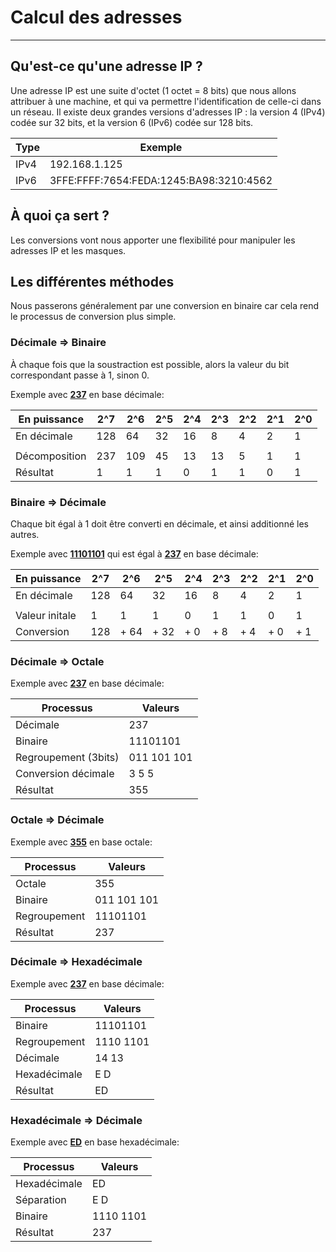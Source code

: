 # Calcul des adresses
---
## Qu'est-ce qu'une adresse IP ?
Une adresse IP est une suite d'octet (1 octet = 8 bits) que nous allons attribuer à une machine, et qui va permettre l'identification de celle-ci dans un réseau. Il existe deux grandes versions d'adresses IP : la version 4 (IPv4) codée sur 32 bits, et la version 6 (IPv6) codée sur 128 bits. 

|Type|Exemple|
|---|---|
|IPv4| 192.168.1.125|
|IPv6| 3FFE:FFFF:7654:FEDA:1245:BA98:3210:4562|

## À quoi ça sert ?
Les conversions vont nous apporter une flexibilité pour manipuler les adresses IP et les masques.

## Les différentes méthodes
<div class="warning">Nous passerons généralement par une conversion en binaire car cela rend le processus de conversion plus simple.</div>

### Décimale => Binaire
À chaque fois que la soustraction est possible, alors la valeur du bit correspondant passe à 1, sinon 0.

Exemple avec <span style="text-decoration:underline">**237**</span> en base décimale:

|En puissance|2^7|2^6|2^5|2^4|2^3|2^2|2^1|2^0|
|---|---|---|---|---|---|---|---|---|
|En décimale|128| 64| 32| 16|  8|  4|  2|  1|
|   |   |   |   |   |   |   |   |   |
|Décomposition|237|109| 45| 13| 13|  5|  1|  1|
|Résultat|  1|  1|  1|  0|  1|  1|  0|  1|

### Binaire => Décimale
Chaque bit égal à 1 doit être converti en décimale, et ainsi additionné les autres.

Exemple avec <span style="text-decoration:underline">**11101101**</span> qui est égal à <span style="text-decoration:underline">**237**</span> en base décimale:

|En puissance|2^7|2^6|2^5|2^4|2^3|2^2|2^1|2^0|
|---|---|---|---|---|---|---|---|---|
|En décimale|128| 64| 32| 16|  8|  4|  2|  1|
|   |   |   |   |   |   |   |   |   |
|Valeur initale|  1|  1|  1|  0|  1|  1|  0|  1|
|Conversion|128|+ 64|+ 32| + 0| + 8| + 4| + 0| + 1|

### Décimale => Octale
Exemple avec <span style="text-decoration:underline">**237**</span> en base décimale:

|Processus|Valeurs|
|---|---|
|Décimale|237|
|Binaire|11101101|
|Regroupement (3bits)|011 101 101|
|Conversion décimale|3 5 5|
|Résultat|355|

### Octale => Décimale
Exemple avec <span style="text-decoration:underline">**355**</span> en base octale:

|Processus|Valeurs|
|---|---|
|Octale|355|
|Binaire|011 101 101|
|Regroupement|11101101|
|Résultat|237|

### Décimale => Hexadécimale 
Exemple avec <span style="text-decoration:underline">**237**</span> en base décimale:

|Processus|Valeurs|
|---|---|
|Binaire|11101101|
|Regroupement|1110 1101|
|Décimale|14 13|
|Hexadécimale|E D|
|Résultat|ED|

### Hexadécimale => Décimale
Exemple avec <span style="text-decoration:underline">**ED**</span> en base hexadécimale:

|Processus|Valeurs|
|---|---|
|Hexadécimale|ED|
|Séparation|E D|
|Binaire|1110 1101|
|Résultat|237|

